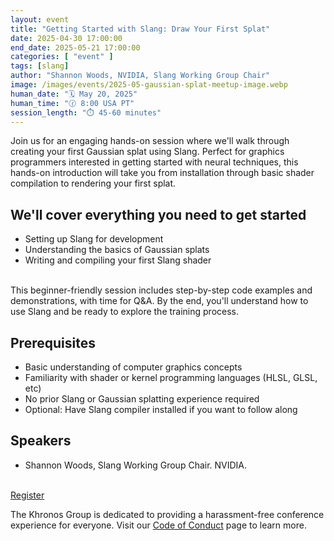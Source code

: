 ```yaml
---
layout: event
title: "Getting Started with Slang: Draw Your First Splat"
date: 2025-04-30 17:00:00
end_date: 2025-05-21 17:00:00
categories: [ "event" ]
tags: [slang]
author: "Shannon Woods, NVIDIA, Slang Working Group Chair"
image: /images/events/2025-05-gaussian-splat-meetup-image.webp
human_date: "🗓️ May 20, 2025"
human_time: "🕜 8:00 USA PT"
session_length: "⏱️ 45-60 minutes"
---
```


Join us for an engaging hands-on session where we'll walk through creating your first Gaussian splat using Slang. Perfect for graphics programmers interested in getting started with neural techniques, this hands-on introduction will take you from installation through basic shader compilation to rendering your first splat.

## We'll cover everything you need to get started

- Setting up Slang for development
- Understanding the basics of Gaussian splats
- Writing and compiling your first Slang shader

<br>
This beginner-friendly session includes step-by-step code examples and demonstrations, with time for Q&A. By the end, you'll understand how to use Slang and be ready to explore the training process.

## Prerequisites

- Basic understanding of computer graphics concepts
- Familiarity with shader or kernel programming languages (HLSL, GLSL, etc)
- No prior Slang or Gaussian splatting experience required
- Optional: Have Slang compiler installed if you want to follow along  

## Speakers

- Shannon Woods, Slang Working Group Chair. NVIDIA.

<br>
<a class="btn btn-primary" href="https://khronosgroup.zoom.us/webinar/register/WN_H57vtAYZS3OSZwWXxkJ7uw">Register</a>

The Khronos Group is dedicated to providing a harassment-free conference experience for everyone. Visit our [Code of Conduct](https://www.khronos.org/about/code-of-conduct) page to learn more.